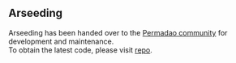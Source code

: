 ## Arseeding
Arseeding has been handed over to the [Permadao community](https://permadao.com) for development and maintenance.    
To obtain the latest code, please visit [repo](https://github.com/permadao/arseeding).